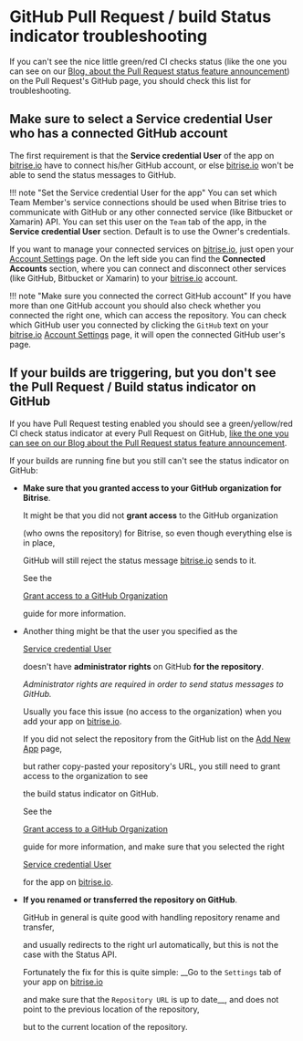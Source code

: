 # GitHub Pull Request / build Status indicator troubleshooting

If you can't see the nice little green/red CI checks status \(like the one you can see on our [Blog, about the Pull Request status feature announcement](https://blog.bitrise.io/pull-request-support-for-github)\) on the Pull Request's GitHub page, you should check this list for troubleshooting.

## Make sure to select a Service credential User who has a connected GitHub account

The first requirement is that the **Service credential User** of the app on [bitrise.io](https://www.bitrise.io) have to connect his/her GitHub account, or else [bitrise.io](https://www.bitrise.io) won't be able to send the status messages to GitHub.

!!! note "Set the Service credential User for the app" You can set which Team Member's service connections should be used when Bitrise tries to communicate with GitHub or any other connected service \(like Bitbucket or Xamarin\) API. You can set this user on the `Team` tab of the app, in the **Service credential User** section. Default is to use the Owner's credentials.

If you want to manage your connected services on [bitrise.io](https://www.bitrise.io), just open your [Account Settings](https://www.bitrise.io/me/profile) page. On the left side you can find the **Connected Accounts** section, where you can connect and disconnect other services \(like GitHub, Bitbucket or Xamarin\) to your [bitrise.io](https://www.bitrise.io) account.

!!! note "Make sure you connected the correct GitHub account" If you have more than one GitHub account you should also check whether you connected the right one, which can access the repository. You can check which GitHub user you connected by clicking the `GitHub` text on your [bitrise.io](https://www.bitrise.io) [Account Settings](https://www.bitrise.io/me/profile) page, it will open the connected GitHub user's page.

## If your builds are triggering, but you don't see the Pull Request / Build status indicator on GitHub

If you have Pull Request testing enabled you should see a green/yellow/red CI check status indicator at every Pull Request on GitHub, [like the one you can see on our Blog about the Pull Request status feature announcement](http://blog.bitrise.io/2015/04/23/pull-request-support-for-github-repositories.html).

If your builds are running fine but you still can't see the status indicator on GitHub:

* **Make sure that you granted access to your GitHub organization for Bitrise**.

  It might be that you did not **grant access** to the GitHub organization

  \(who owns the repository\) for Bitrise, so even though everything else is in place,

  GitHub will still reject the status message [bitrise.io](https://www.bitrise.io) sends to it.

  See the

  [Grant access to a GitHub Organization](https://github.com/OrganizationDummy/devcenter/tree/acf5f40e38b6dcf6fe62e839a4c04acb31fdebd2/faq/grant-access-to-github-organization/README.md)

  guide for more information.

* Another thing might be that the user you specified as the

  [Service credential User](github-pull-request-build-status-indicator-troubleshooting.md#make-sure-to-select-a-service-credential-user-who-has-a-connected-github-account)

  doesn't have **administrator rights** on GitHub **for the repository**.

  _Administrator rights are required in order to send status messages to GitHub._

  Usually you face this issue \(no access to the organization\) when you add your app on [bitrise.io](https://www.bitrise.io).

  If you did not select the repository from the GitHub list on the [Add New App](http://www.bitrise.io/apps/add) page,

  but rather copy-pasted your repository's URL, you still need to grant access to the organization to see

  the build status indicator on GitHub.

  See the

  [Grant access to a GitHub Organization](https://github.com/OrganizationDummy/devcenter/tree/acf5f40e38b6dcf6fe62e839a4c04acb31fdebd2/faq/grant-access-to-github-organization/README.md)

  guide for more information, and make sure that you selected the right

  [Service credential User](github-pull-request-build-status-indicator-troubleshooting.md#make-sure-to-select-a-service-credential-user-who-has-a-connected-github-account)

  for the app on [bitrise.io](https://www.bitrise.io).

* **If you renamed or transferred the repository on GitHub**.

  GitHub in general is quite good with handling repository rename and transfer,

  and usually redirects to the right url automatically, but this is not the case with the Status API.

  Fortunately the fix for this is quite simple: \_\_Go to the `Settings` tab of your app on [bitrise.io](https://www.bitrise.io)

  and make sure that the `Repository URL` is up to date\_\_, and does not point to the previous location of the repository,

  but to the current location of the repository.


